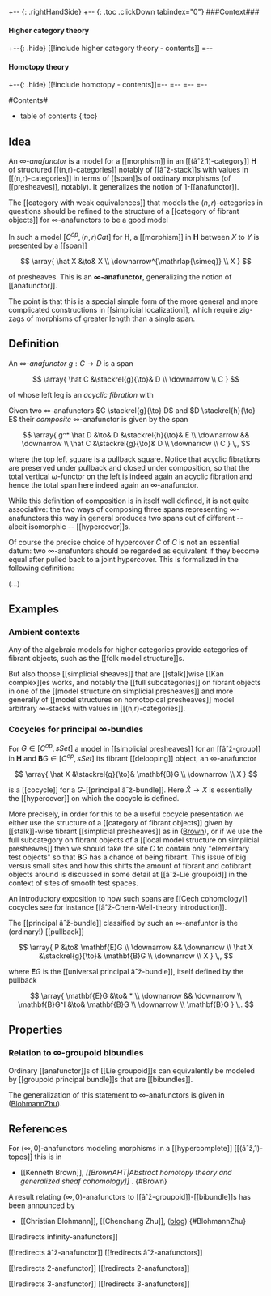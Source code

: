 
+-- {: .rightHandSide}
+-- {: .toc .clickDown tabindex="0"}
###Context###
#### Higher category theory
+--{: .hide}
[[!include higher category theory - contents]]
=--
#### Homotopy theory
+--{: .hide}
[[!include homotopy - contents]]=--
=--
=--
=--



#Contents#
* table of contents
{:toc}

## Idea

An _$\infty$-anafunctor_ is a model for a [[morphism]] in an [[(âˆž,1)-category]] $\mathbf{H}$ of structured [[(n,r)-categories]] notably of [[âˆž-stack]]s with values in [[(n,r)-categories]] in terms of [[span]]s of ordinary morphisms (of [[presheaves]], notably). It generalizes the notion of 1-[[anafunctor]].

The [[category with weak equivalences]] that models the $(n,r)$-categories in questions should be refined to the structure of a [[category of fibrant objects]] for $\infty$-anafunctors to be a good model

In such a model $[C^{op},(n,r)Cat]$ for $\mathbf{H}$, a [[morphism]] in $\mathbf{H}$ between $X$ to $Y$ is presented by a [[span]]

$$
  \array{
    \hat X &\to& X
    \\
    \downarrow^{\mathrlap{\simeq}}
    \\
    X
  }
$$

of presheaves. This is an **$\infty$-anafunctor**, generalizing the notion of [[anafunctor]].

The point is that this is a special simple form of the more general and more complicated constructions in [[simplicial localization]], which require zig-zags of morphisms of greater length than a single span.

## Definition

An _$\infty$-anafunctor_ $g : C \to D$ is a span

$$
  \array{
     \hat C &\stackrel{g}{\to}& D
     \\
     \downarrow
     \\
     C
  }
$$

of whose left leg is an _acyclic fibration_ with 


Given two $\infty$-anafunctors $C \stackrel{g}{\to} D$ and $D \stackrel{h}{\to} E$ their _composite_ $\infty$-anafunctor is given by the span

$$
  \array{
     g^* \hat D &\to& D &\stackrel{h}{\to}& E
     \\
     \downarrow && \downarrow 
     \\
     \hat C &\stackrel{g}{\to}& D
     \\
     \downarrow
     \\
     C
  }
  \,,
$$

where the top left square is a pullback square. Notice that acyclic fibrations are preserved under pullback and closed under composition, so that the total vertical $\omega$-functor on the left is indeed again an acyclic fibration and hence the total span here indeed again an $\infty$-anafunctor.

While this definition of composition is in itself well defined, it is not quite associative: the two ways of composing three spans representing $\infty$-anafunctors this way in general produces two spans out of different -- albeit isomorphic -- [[hypercover]]s.

Of course the precise choice of hypercover $\hat C$ of $C$ is not an essential datum: two $\infty$-anafuntors should be regarded as equivalent if they become equal after pulled back to a joint hypercover. This is formalized in the following definition:

(...)


## Examples

### Ambient contexts

Any of the algebraic models for higher categories provide categories of fibrant objects, such as the [[folk model structure]]s. 

But also thopse [[simplicial sheaves]] that are [[stalk]]wise [[Kan complex]]es works, and notably  the [[full subcategories]] on fibrant objects in one of the [[model structure on simplicial presheaves]] and more generally of [[model structures on homotopical presheaves]] model arbitrary $\infty$-stacks with values in [[(n,r)-categories]].

### Cocycles for principal $\infty$-bundles

For $G \in [C^{op}, sSet]$ a model in [[simplicial presheaves]] for an [[âˆž-group]] in $\mathbf{H}$ and $\mathbf{B}G \in [C^{op}, sSet]$ its fibrant [[delooping]] object, an $\infty$-anafunctor

$$
  \array{
    \hat X &\stackrel{g}{\to}& \mathbf{B}G
    \\
    \downarrow
    \\
    X
  }
$$

is a [[cocycle]] for a $G$-[[principal âˆž-bundle]]. Here $\hat X \to X$ is essentially the [[hypercover]] on which the cocycle is defined.

More precisely, in order for this to be a useful cocycle presentation we either use the structure of a [[category of fibrant objects]] given by [[stalk]]-wise fibrant [[simplicial presheaves]] as in ([Brown](#Brown)), or if we use the full subcategory on fibrant objects of a [[local model structure on simplicial presheaves]] then we should take the site $C$ to contain only "elementary test objects" so that $\mathbf{B}G$ has a chance of being fibrant. This issue of big versus small sites and how this shifts the amount of fibrant and cofibrant objects around is discussed in some detail at [[âˆž-Lie groupoid]] in the context of sites of smooth test spaces.

An introductory exposition to how such spans are [[Cech cohomology]] cocycles see for instance [[âˆž-Chern-Weil-theory introduction]].

The [[principal âˆž-bundle]] classified by such an $\infty$-anafuntor is the (ordinary!) [[pullback]]

$$
  \array{
    P &\to& \mathbf{E}G
    \\
    \downarrow && \downarrow
    \\
    \hat X &\stackrel{g}{\to}& \mathbf{B}G
    \\
    \downarrow
    \\
    X
  }
  \,,
$$


where $\mathbf{E}G$ is the [[universal principal âˆž-bundle]], itself defined by the pullback

$$
  \array{
    \mathbf{E}G &\to& * 
    \\
    \downarrow && \downarrow
    \\
    \mathbf{B}G^I &\to& \mathbf{B}G
    \\
    \downarrow
    \\
    \mathbf{B}G
  }
  \,.
$$

## Properties

### Relation to $\infty$-groupoid bibundles

Ordinary [[anafunctor]]s of [[Lie groupoid]]s can equivalently be modeled by [[groupoid principal bundle]]s that are [[bibundles]].

The generalization of this statement to $\infty$-anafunctors is given in ([BlohmannZhu](BlohmannZhu)).

## References

For $(\infty,0)$-anafunctors modeling morphisms in a [[hypercomplete]] [[(âˆž,1)-topos]] this is in 

* [[Kenneth Brown]], _[[BrownAHT|Abstract homotopy theory and generalized sheaf cohomology]]_ .
{#Brown}

A result relating $(\infty,0)$-anafunctors to [[âˆž-groupoid]]-[[bibundle]]s has been announced by

* [[Christian Blohmann]], [[Chenchang Zhu]], ([blog](http://golem.ph.utexas.edu/category/2010/08/minicourse_on_nonabelian_diffe.html#c034648))
{#BlohmannZhu}

[[!redirects infinity-anafunctors]]

[[!redirects âˆž-anafunctor]]
[[!redirects âˆž-anafunctors]]

[[!redirects 2-anafunctor]]
[[!redirects 2-anafunctors]]

[[!redirects 3-anafunctor]]
[[!redirects 3-anafunctors]]